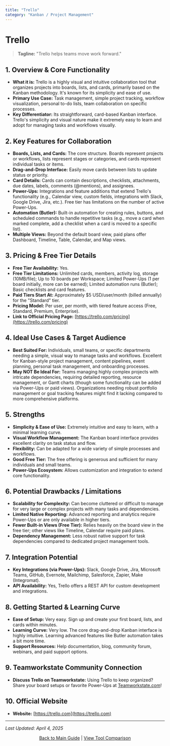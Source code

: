 ```yaml
---
title: "Trello"
category: "Kanban / Project Management"
---
```


# Trello

> **Tagline:** "Trello helps teams move work forward."

## 1. Overview & Core Functionality

*   **What it is:** Trello is a highly visual and intuitive collaboration tool that organizes projects into boards, lists, and cards, primarily based on the Kanban methodology. It's known for its simplicity and ease of use.
*   **Primary Use Case:** Task management, simple project tracking, workflow visualization, personal to-do lists, team collaboration on specific processes.
*   **Key Differentiator:** Its straightforward, card-based Kanban interface. Trello's simplicity and visual nature make it extremely easy to learn and adopt for managing tasks and workflows visually.

## 2. Key Features for Collaboration

*   **Boards, Lists, and Cards:** The core structure. Boards represent projects or workflows, lists represent stages or categories, and cards represent individual tasks or items.
*   **Drag-and-Drop Interface:** Easily move cards between lists to update status or priority.
*   **Card Details:** Cards can contain descriptions, checklists, attachments, due dates, labels, comments (@mentions), and assignees.
*   **Power-Ups:** Integrations and feature additions that extend Trello's functionality (e.g., Calendar view, custom fields, integrations with Slack, Google Drive, Jira, etc.). Free tier has limitations on the number of active Power-Ups.
*   **Automation (Butler):** Built-in automation for creating rules, buttons, and scheduled commands to handle repetitive tasks (e.g., move a card when marked complete, add a checklist when a card is moved to a specific list).
*   **Multiple Views:** Beyond the default board view, paid plans offer Dashboard, Timeline, Table, Calendar, and Map views.

## 3. Pricing & Free Tier Details

*   **Free Tier Availability:** Yes.
*   **Free Tier Limitations:** Unlimited cards, members, activity log, storage (10MB/file); Up to 10 boards per Workspace; Limited Power-Ups (1 per board initially, more can be earned); Limited automation runs (Butler); Basic checklists and card features.
*   **Paid Tiers Start At:** Approximately $5 USD/user/month (billed annually) for the "Standard" tier.
*   **Pricing Model:** Per user, per month, with tiered feature access (Free, Standard, Premium, Enterprise).
*   **Link to Official Pricing Page:** [https://trello.com/pricing](https://trello.com/pricing)

## 4. Ideal Use Cases & Target Audience

*   **Best Suited For:** Individuals, small teams, or specific departments needing a simple, visual way to manage tasks and workflows. Excellent for Kanban-style project management, content pipelines, event planning, personal task management, and onboarding processes.
*   **May NOT Be Ideal For:** Teams managing highly complex projects with intricate dependencies, requiring detailed reporting, resource management, or Gantt charts (though some functionality can be added via Power-Ups or paid views). Organizations needing robust portfolio management or goal tracking features might find it lacking compared to more comprehensive platforms.

## 5. Strengths

*   **Simplicity & Ease of Use:** Extremely intuitive and easy to learn, with a minimal learning curve.
*   **Visual Workflow Management:** The Kanban board interface provides excellent clarity on task status and flow.
*   **Flexibility:** Can be adapted for a wide variety of simple processes and workflows.
*   **Good Free Tier:** The free offering is generous and sufficient for many individuals and small teams.
*   **Power-Ups Ecosystem:** Allows customization and integration to extend core functionality.

## 6. Potential Drawbacks / Limitations

*   **Scalability for Complexity:** Can become cluttered or difficult to manage for very large or complex projects with many tasks and dependencies.
*   **Limited Native Reporting:** Advanced reporting and analytics require Power-Ups or are only available in higher tiers.
*   **Fewer Built-in Views (Free Tier):** Relies heavily on the board view in the free tier; other views like Timeline, Calendar require paid plans.
*   **Dependency Management:** Less robust native support for task dependencies compared to dedicated project management tools.

## 7. Integration Potential

*   **Key Integrations (via Power-Ups):** Slack, Google Drive, Jira, Microsoft Teams, GitHub, Evernote, Mailchimp, Salesforce, Zapier, Make (Integromat).
*   **API Availability:** Yes, Trello offers a REST API for custom development and integrations.

## 8. Getting Started & Learning Curve

*   **Ease of Setup:** Very easy. Sign up and create your first board, lists, and cards within minutes.
*   **Learning Curve:** Very low. The core drag-and-drop Kanban interface is highly intuitive. Learning advanced features like Butler automation takes a bit more time.
*   **Support Resources:** Help documentation, blog, community forum, webinars, and paid support options.

## 9. Teamworkstate Community Connection

*   **Discuss Trello on Teamworkstate:** Using Trello to keep organized? Share your board setups or favorite Power-Ups at [Teamworkstate.com](https://teamworkstate.com/)!

## 10. Official Website

*   **Website:** [https://trello.com](https://trello.com)

---

*Last Updated: April 4, 2025*

<p align="center"><a href="../README.md">Back to Main Guide</a> | <a href="../comparison-tables/tool-comparison.md">View Tool Comparison</a></p>
